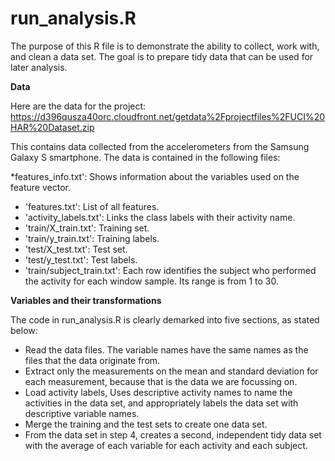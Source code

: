 run_analysis.R
==============

The purpose of this R file is to demonstrate the ability to collect, work with, and clean a data set. The goal is to prepare tidy data that can be used for later analysis.

**Data**

Here are the data for the project: 
https://d396qusza40orc.cloudfront.net/getdata%2Fprojectfiles%2FUCI%20HAR%20Dataset.zip 

This contains data collected from the accelerometers from the Samsung Galaxy S smartphone. The data is contained in the following files:

*features_info.txt': Shows information about the variables used on the feature vector.
* 'features.txt': List of all features.
*  'activity_labels.txt': Links the class labels with their activity name.
* 'train/X_train.txt': Training set.
* 'train/y_train.txt': Training labels.
* 'test/X_test.txt': Test set.
* 'test/y_test.txt': Test labels.
* 'train/subject_train.txt': Each row identifies the subject who performed the activity for each window sample. Its range is from 1 to 30. 

**Variables and their transformations**

The code in run_analysis.R is clearly demarked into five sections, as stated below:
* Read the data files. The variable names have the same names as the files that the data originate from.
* Extract only the measurements on the mean and standard deviation for each measurement, because that is the data we are focussing on.
* Load activity labels, Uses descriptive activity names to name the activities in the data set, and appropriately labels the data set with descriptive variable names. 
* Merge the training and the test sets to create one data set.
* From the data set in step 4, creates a second, independent tidy data set with the average of each variable for each activity and each subject.

